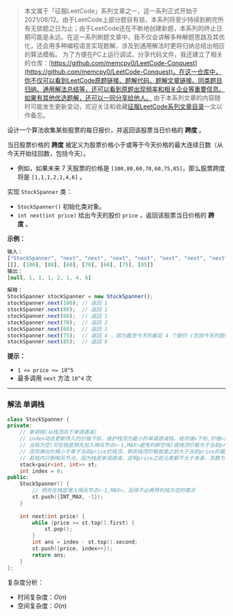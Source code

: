 > 本文属于「征服LeetCode」系列文章之一，这一系列正式开始于2021/08/12。由于LeetCode上部分题目有锁，本系列将至少持续到刷完所有无锁题之日为止；由于LeetCode还在不断地创建新题，本系列的终止日期可能是永远。在这一系列刷题文章中，我不仅会讲解多种解题思路及其优化，还会用多种编程语言实现题解，涉及到通用解法时更将归纳总结出相应的算法模板。
> <b></b>
> 为了方便在PC上运行调试、分享代码文件，我还建立了相关的仓库：[https://github.com/memcpy0/LeetCode-Conquest](https://github.com/memcpy0/LeetCode-Conquest)。在这一仓库中，你不仅可以看到LeetCode原题链接、题解代码、题解文章链接、同类题目归纳、通用解法总结等，还可以看到原题出现频率和相关企业等重要信息。如果有其他优选题解，还可以一同分享给他人。
> <b></b>
> 由于本系列文章的内容随时可能发生更新变动，欢迎关注和收藏[征服LeetCode系列文章目录](https://memcpy0.blog.csdn.net/article/details/119656559)一文以作备忘。

设计一个算法收集某些股票的每日报价，并返回该股票当日价格的 **跨度** 。

当日股票价格的 **跨度** 被定义为股票价格小于或等于今天价格的最大连续日数（从今天开始往回数，包括今天）。
- 例如，如果未来 7 天股票的价格是 `[100,80,60,70,60,75,85]`，那么股票跨度将是 `[1,1,1,2,1,4,6]` 。
    

实现 `StockSpanner` 类：
- `StockSpanner()` 初始化类对象。
- `int next(int price)` 给出今天的股价 `price` ，返回该股票当日价格的 **跨度** 。

**示例：**
```js
输入：
["StockSpanner", "next", "next", "next", "next", "next", "next", "next"]
[[], [100], [80], [60], [70], [60], [75], [85]]
输出：
[null, 1, 1, 1, 2, 1, 4, 6]

解释：
StockSpanner stockSpanner = new StockSpanner();
stockSpanner.next(100); // 返回 1
stockSpanner.next(80);  // 返回 1
stockSpanner.next(60);  // 返回 1
stockSpanner.next(70);  // 返回 2
stockSpanner.next(60);  // 返回 1
stockSpanner.next(75);  // 返回 4 ，因为截至今天的最后 4 个股价 (包括今天的股价 75) 都小于或等于今天的股价。
stockSpanner.next(85);  // 返回 6
```
**提示：**
- `1 <= price <= 10^5`
- 最多调用 `next` 方法 `10^4` 次

---
### 解法 单调栈
```cpp
class StockSpanner {
private:
    // 单调栈(从栈顶向下单调递减)
    // index动态更新传入的价格下标，维护栈顶为最小的单调递减栈，栈存储<下标,价格>对，
    // 当栈为空(可在栈底预先加入哨兵节点<-1,MAX>避免判断空栈)或栈顶价格大于当前price时将price加入，此时向前的连续递减天数为1(price本身)，
    // 否则弹出价格小于等于当前price的栈顶，剩余栈顶价格就是之前大于当前price的最近元素，两下标相减即price前连续较小天数
    // 若栈内只剩哨兵节点，因为栈是单调递减，说明price之前元素都不大于本身，天数为当期那price下标index+1
    stack<pair<int, int>> st;
    int index = 0;
public:
    StockSpanner() { 
        // 预先在栈底埋入哨兵节点<-1,MAX>，后续不必再特判栈为空的情况
        st.push({INT_MAX, -1});
    }
    
    int next(int price) {
        while (price >= st.top().first) {
            st.pop();
        }
        int ans = index - st.top().second;
        st.push({price, index++});
        return ans;
    }
};
```
复杂度分析：
- 时间复杂度：$O(n)$
- 空间复杂度：$O(n)$